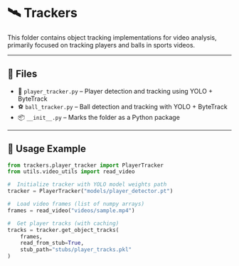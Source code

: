 # 🛰️ Trackers

This folder contains object tracking implementations for video analysis, primarily focused on tracking players and balls in sports videos.

---

## 📄 Files

- 🎽 `player_tracker.py` – Player detection and tracking using YOLO + ByteTrack  
- ⚽ `ball_tracker.py` – Ball detection and tracking with YOLO + ByteTrack  
- 📦 `__init__.py` – Marks the folder as a Python package

---

## 🚀 Usage Example

```python
from trackers.player_tracker import PlayerTracker
from utils.video_utils import read_video

#  Initialize tracker with YOLO model weights path
tracker = PlayerTracker("models/player_detector.pt")

#  Load video frames (list of numpy arrays)
frames = read_video("videos/sample.mp4")

#  Get player tracks (with caching)
tracks = tracker.get_object_tracks(
    frames, 
    read_from_stub=True, 
    stub_path="stubs/player_tracks.pkl"
)
